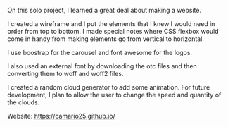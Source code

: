 On this solo project, I learned a great deal about making a website.

I created a wireframe and I put the elements that I knew I would need in order from top to bottom.  I made special notes where CSS flexbox would come in handy from making elements go from vertical to horizontal.

I use boostrap for the carousel and font awesome for the logos.

I also used an external font by downloading the otc files and then converting them to woff and woff2 files.

I created a random cloud generator to add some animation.  For future development, I plan to allow the user to change the speed and quantity of the clouds.

Website:  https://camario25.github.io/
